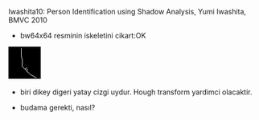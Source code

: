 Iwashita10: Person Identification using Shadow Analysis, Yumi Iwashita, BMVC 2010

- bw64x64 resminin iskeletini cikart:OK

![iskelet](https://github.com/19bal/shadow/raw/master/img/iskelet.gif)

- biri dikey digeri yatay cizgi uydur. Hough transform yardimci olacaktir.

- budama gerekti, nasıl?

